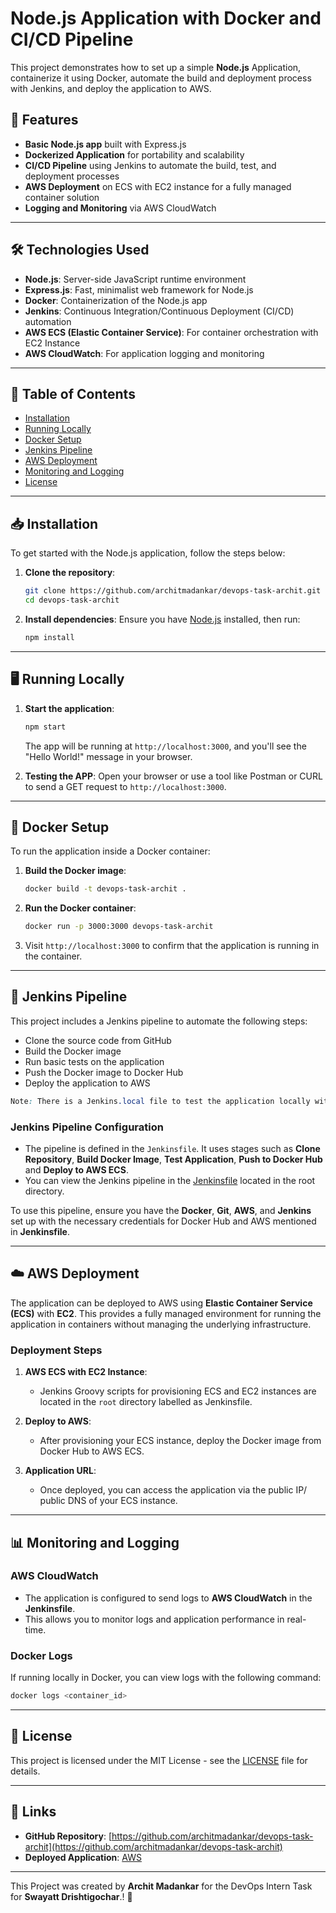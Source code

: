 # Node.js Application with Docker and CI/CD Pipeline

 This project demonstrates how to set up a simple **Node.js** Application, containerize it using Docker, automate the build and deployment process with Jenkins, and deploy the application to AWS. 


## 🚀 **Features**

- **Basic Node.js app** built with Express.js
- **Dockerized Application** for portability and scalability
- **CI/CD Pipeline** using Jenkins to automate the build, test, and deployment processes
- **AWS Deployment** on ECS with EC2 instance  for a fully managed container solution
- **Logging and Monitoring** via AWS CloudWatch

---

## 🛠️ **Technologies Used**

- **Node.js**: Server-side JavaScript runtime environment
- **Express.js**: Fast, minimalist web framework for Node.js
- **Docker**: Containerization of the Node.js app
- **Jenkins**: Continuous Integration/Continuous Deployment (CI/CD) automation
- **AWS ECS (Elastic Container Service)**: For container orchestration with EC2 Instance
- **AWS CloudWatch**: For application logging and monitoring

---

## 📜 **Table of Contents**

- [Installation](#installation)
- [Running Locally](#running-locally)
- [Docker Setup](#docker-setup)
- [Jenkins Pipeline](#jenkins-pipeline)
- [AWS Deployment](#aws-deployment)
- [Monitoring and Logging](#monitoring-and-logging)
- [License](#license)

---

## 📥 **Installation**

To get started with the Node.js application, follow the steps below:

1. **Clone the repository**:
   ```bash
   git clone https://github.com/architmadankar/devops-task-archit.git
   cd devops-task-archit
   ```

2. **Install dependencies**:
   Ensure you have [Node.js](https://nodejs.org/) installed, then run:
   ```bash
   npm install
   ```

---

## 🖥️ **Running Locally**

1. **Start the application**:
   ```bash
   npm start
   ```
   The app will be running at `http://localhost:3000`, and you'll see the "Hello World!" message in your browser.

2. **Testing the APP**:
   Open your browser or use a tool like Postman or CURL to send a GET request to `http://localhost:3000`.

---

## 🐳 **Docker Setup**

To run the application inside a Docker container:

1. **Build the Docker image**:
   ```bash
   docker build -t devops-task-archit .
   ```

2. **Run the Docker container**:
   ```bash
   docker run -p 3000:3000 devops-task-archit
   ```

3. Visit `http://localhost:3000` to confirm that the application is running in the container.

---

## 🔧 **Jenkins Pipeline**

This project includes a Jenkins pipeline to automate the following steps:

- Clone the source code from GitHub
- Build the Docker image
- Run basic tests on the application
- Push the Docker image to Docker Hub
- Deploy the application to AWS
```css
Note: There is a Jenkins.local file to test the application locally with Docker.
```
### **Jenkins Pipeline Configuration**

- The pipeline is defined in the `Jenkinsfile`. It uses stages such as **Clone Repository**, **Build Docker Image**, **Test Application**, **Push to Docker Hub** and **Deploy to AWS ECS**.
- You can view the Jenkins pipeline in the [Jenkinsfile](Jenkinsfile) located in the root directory.

To use this pipeline, ensure you have the **Docker**, **Git**, **AWS**, and **Jenkins** set up with the necessary credentials for Docker Hub and AWS mentioned in **Jenkinsfile**.

---

## ☁️ **AWS Deployment**

The application can be deployed to AWS using **Elastic Container Service (ECS)** with **EC2**. This provides a fully managed environment for running the application in containers without managing the underlying infrastructure.

### **Deployment Steps**

1. **AWS ECS with EC2 Instance**:
   - Jenkins Groovy scripts for provisioning ECS and EC2 instances are located in the `root` directory labelled as Jenkinsfile.
   
2. **Deploy to AWS**:
   - After provisioning your ECS instance, deploy the Docker image from Docker Hub to AWS ECS.

3. **Application URL**:
   - Once deployed, you can access the application via the public IP/ public DNS of your ECS instance.

---

## 📊 **Monitoring and Logging**

### **AWS CloudWatch**

- The application is configured to send logs to **AWS CloudWatch** in the **Jenkinsfile**.
- This allows you to monitor logs and application performance in real-time.

### **Docker Logs**

If running locally in Docker, you can view logs with the following command:
```bash
docker logs <container_id>
```

---


## 📄 **License**

This project is licensed under the MIT License - see the [LICENSE](LICENSE) file for details.

---

## 🔗 **Links**

- **GitHub Repository**: [https://github.com/architmadankar/devops-task-archit](https://github.com/architmadankar/devops-task-archit)
- **Deployed Application**: [AWS](http://your-deployed-app.com)

---

This Project was created by **Archit Madankar** for the DevOps Intern Task for **Swayatt Drishtigochar**.! 🚀


